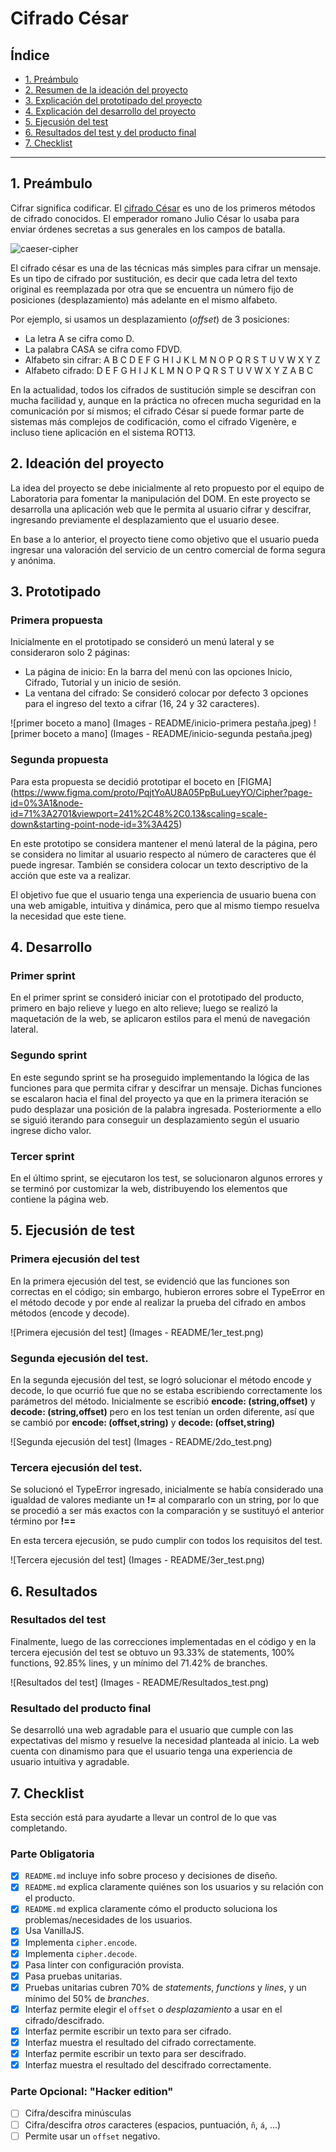 # Cifrado César

## Índice

* [1. Preámbulo](#1-preámbulo)
* [2. Resumen de la ideación del proyecto](#2-ideaci%C3%B3n-del-proyecto)
* [3. Explicación del prototipado del proyecto](#3-prototipado)
* [4. Explicación del desarrollo del proyecto](#4-desarrollo)
* [5. Ejecusión del test](#5-ejecusi%C3%B3n-de-test)
* [6. Resultados del test y del producto final](#6-resultados)
* [7. Checklist](#7-checklist)

***

## 1. Preámbulo

Cifrar significa codificar. El [cifrado César](https://en.wikipedia.org/wiki/Caesar_cipher)
es uno de los primeros métodos de cifrado conocidos. El emperador romano Julio
César lo usaba para enviar órdenes secretas a sus generales en los campos de
batalla.

![caeser-cipher](https://upload.wikimedia.org/wikipedia/commons/thumb/2/2b/Caesar3.svg/2000px-Caesar3.svg.png)

El cifrado césar es una de las técnicas más simples para cifrar un mensaje. Es
un tipo de cifrado por sustitución, es decir que cada letra del texto original
es reemplazada por otra que se encuentra un número fijo de posiciones
(desplazamiento) más adelante en el mismo alfabeto.

Por ejemplo, si usamos un desplazamiento (_offset_) de 3 posiciones:

* La letra A se cifra como D.
* La palabra CASA se cifra como FDVD.
* Alfabeto sin cifrar: A B C D E F G H I J K L M N O P Q R S T U V W X Y Z
* Alfabeto cifrado: D E F G H I J K L M N O P Q R S T U V W X Y Z A B C

En la actualidad, todos los cifrados de sustitución simple se descifran con
mucha facilidad y, aunque en la práctica no ofrecen mucha seguridad en la
comunicación por sí mismos; el cifrado César sí puede formar parte de sistemas
más complejos de codificación, como el cifrado Vigenère, e incluso tiene
aplicación en el sistema ROT13.

## 2. Ideación del proyecto

La idea del proyecto se debe inicialmente al reto propuesto por el equipo de Laboratoria para fomentar la manipulación del DOM. En este proyecto se desarrolla una aplicación web que le permita al usuario cifrar y descifrar, ingresando previamente el desplazamiento que el usuario desee.

En base a lo anterior, el proyecto tiene como objetivo que el usuario pueda ingresar una valoración del servicio de un centro comercial de forma segura y anónima.

## 3. Prototipado

### Primera propuesta

Inicialmente en el prototipado se consideró un menú lateral y se consideraron solo 2 páginas:

* La página de inicio: En la barra del menú con las opciones Inicio, Cifrado, Tutorial y un inicio de sesión.
* La ventana del cifrado: Se consideró colocar por defecto 3 opciones para el ingreso del texto a cifrar (16, 24 y 32 caracteres).

![primer boceto a mano] (Images - README/inicio-primera pestaña.jpeg)
![primer boceto a mano] (Images - README/inicio-segunda pestaña.jpeg)

### Segunda propuesta

Para esta propuesta se decidió prototipar el boceto en [FIGMA] (https://www.figma.com/proto/PqjtYoAU8A05PpBuLueyYO/Cipher?page-id=0%3A1&node-id=71%3A2701&viewport=241%2C48%2C0.13&scaling=scale-down&starting-point-node-id=3%3A425)

En este prototipo se considera mantener el menú lateral de la página, pero se considera no limitar al usuario respecto al número de caracteres que él puede ingresar. También se considera colocar un texto descriptivo de la acción que este va a realizar.

El objetivo fue que el usuario tenga una experiencia de usuario buena con una web amigable, intuitiva y dinámica, pero que al mismo tiempo resuelva la necesidad que este tiene.

## 4. Desarrollo

### Primer sprint

En el primer sprint se consideró iniciar con el prototipado del producto, primero en bajo relieve y luego en alto relieve; luego se realizó la maquetación de la web, se aplicaron estilos para el menú de navegación lateral.

### Segundo sprint

En este segundo sprint se ha proseguido implementando la lógica de las funciones para que permita cifrar y descifrar un mensaje. Dichas funciones se escalaron hacia el final del proyecto ya que en la primera iteración se pudo desplazar una posición de la palabra ingresada. Posteriormente a ello se siguió iterando para conseguir un desplazamiento según el usuario ingrese dicho valor.

### Tercer sprint

En el último sprint, se ejecutaron los test, se solucionaron algunos errores y se terminó por customizar la web, distribuyendo los elementos que contiene la página web.

## 5. Ejecusión de test

### Primera ejecusión del test

En la primera ejecusión del test, se evidenció que las funciones son correctas en el código; sin embargo, hubieron errores sobre el TypeError en el método decode y por ende al realizar la prueba del cifrado en ambos métodos (encode y decode).

![Primera ejecusión del test] (Images - README/1er_test.png)

### Segunda ejecusión del test.

En la segunda ejecusión del test, se logró solucionar el método encode y decode, lo que ocurrió fue que no se estaba escribiendo correctamente los parámetros del método. Inicialmente se escribió **encode: (string,offset)** y **decode: (string,offset)** pero en los test tenían un orden diferente, así que se cambió por **encode: (offset,string)** y **decode: (offset,string)**

![Segunda ejecusión del test] (Images - README/2do_test.png)

### Tercera ejecusión del test.

Se solucionó el TypeError ingresado, inicialmente se había considerado una igualdad de valores mediante un **!=** al compararlo con un string, por lo que se procedió a ser más exactos con la comparación y se sustituyó el anterior término por **!==**

En esta tercera ejecusión, se pudo cumplir con todos los requisitos del test.

![Tercera ejecusión del test] (Images - README/3er_test.png)

## 6. Resultados

### Resultados del test

Finalmente, luego de las correcciones implementadas en el código y en la tercera ejecusión del test se obtuvo un 93.33% de statements, 100% functions, 92.85% lines, y un mínimo del 71.42% de branches.

![Resultados del test] (Images - README/Resultados_test.png)

### Resultado del producto final

Se desarrolló una web agradable para el usuario que cumple con las expectativas del mismo y resuelve la necesidad planteada al inicio. La web cuenta con dinamismo para que el usuario tenga una experiencia de usuario intuitiva y agradable.

## 7. Checklist

Esta sección está para ayudarte a llevar un control de lo que vas completando.

### Parte Obligatoria

* [x] `README.md` incluye info sobre proceso y decisiones de diseño.
* [x] `README.md` explica claramente quiénes son los usuarios y su relación con
  el producto.
* [x] `README.md` explica claramente cómo el producto soluciona los
  problemas/necesidades de los usuarios.
* [x] Usa VanillaJS.
* [x] Implementa `cipher.encode`.
* [x] Implementa `cipher.decode`.
* [x] Pasa linter con configuración provista.
* [x] Pasa pruebas unitarias.
* [x] Pruebas unitarias cubren 70% de _statements_, _functions_ y _lines_, y un
  mínimo del 50% de _branches_.
* [x] Interfaz permite elegir el `offset` o _desplazamiento_ a usar en el
  cifrado/descifrado.
* [x] Interfaz permite escribir un texto para ser cifrado.
* [x] Interfaz muestra el resultado del cifrado correctamente.
* [x] Interfaz permite escribir un texto para ser descifrado.
* [x] Interfaz muestra el resultado del descifrado correctamente.

### Parte Opcional: "Hacker edition"

* [ ] Cifra/descifra minúsculas
* [ ] Cifra/descifra _otros_ caracteres (espacios, puntuación, `ñ`, `á`, ...)
* [ ] Permite usar un `offset` negativo.
